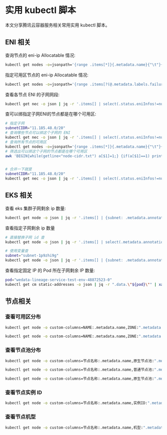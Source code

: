 # 实用 kubectl 脚本

 本文分享腾讯云容器服务相关常用实用 kubectl 脚本。

## ENI 相关

查询节点的 eni-ip Allocatable 情况:

```bash
kubectl get nodes -o=jsonpath='{range .items[*]}{.metadata.name}{"\t"}{.status.allocatable.tke\.cloud\.tencent\.com\/eni-ip}{"\n"}{end}'
```

指定可用区节点的 eni-ip Allocatable 情况:

```bash
kubectl get nodes -o=jsonpath='{range .items[?(@.metadata.labels.failure-domain\.beta\.kubernetes\.io\/zone=="100003")]}{.metadata.name}{"\t"}{.status.allocatable.tke\.cloud\.tencent\.com\/eni-ip}{"\n"}{end}'
```

查看各节点 ENI 的子网网段:

```bash
kubectl get nec -o json | jq -r '.items[] | select(.status.eniInfos!=null)| { name: .metadata.name, zone: , subnetCIDR: [.status.eniInfos[].subnetCIDR]|join(",") }| "\(.name)\t\(.subnetCIDR)"'
```

查可以绑指定子网ENI的节点都是在哪个可用区:

```bash
# 指定子网
subnetCIDR="11.185.48.0/20"
# 查询哪些节点可以绑这个子网的 ENI
kubectl get nec -o json | jq -r '.items[] | select(.status.eniInfos!=null)| { name: .metadata.name, subnetCIDR: [.status.eniInfos[].subnetCIDR]|join(",") }| "\(.name)\t\(.subnetCIDR)"' | grep $subnetCIDR | awk '{print $1}' > node-cidr.txt
# 查询所有节点的可用区
kubectl get nodes -o=jsonpath='{range .items[*]}{.metadata.name}{"\t"}{.metadata.labels.failure-domain\.beta\.kubernetes\.io\/zone}{"\n"}{end}' > node-zone.txt
# 筛选出可以绑这个子网的节点都是在哪个可用区
awk 'BEGIN{while(getline<"node-cidr.txt") a[$1]=1;} {if(a[$1]==1) print $0;}' node-zone.txt


# 合并一下就是
subnetCIDR="11.185.48.0/20"
kubectl get nec -o json | jq -r '.items[] | select(.status.eniInfos!=null)| { name: .metadata.name, subnetCIDR: [.status.eniInfos[].subnetCIDR]|join(",") }| "\(.name)\t\(.subnetCIDR)"' | grep $subnetCIDR | awk '{print $1}' > node-cidr.txt && kubectl get nodes -o=jsonpath='{range .items[*]}{.metadata.name}{"\t"}{.metadata.labels.failure-domain\.beta\.kubernetes\.io\/zone}{"\n"}{end}' > node-zone.txt &&  awk 'BEGIN{while(getline<"node-cidr.txt") a[$1]=1;} {if(a[$1]==1) print $0;}' node-zone.txt
```

## EKS 相关

查看 eks 集群子网剩余 ip 数量:

```bash
kubectl get node -o json | jq -r '.items[] | {subnet: .metadata.annotations."eks.tke.cloud.tencent.com/subnet-id", ip: .metadata.labels."eks.tke.cloud.tencent.com/available-ip-count"} |  "\(.subnet)\t\(.ip)"'
```

查看指定子网剩余 ip 数量

```bash
# 直接替换子网 id 查
kubectl get node -o json | jq -r '.items[] | select(.metadata.annotations."eks.tke.cloud.tencent.com/subnet-id"=="subnet-1p9zhi9g") | {ip: .metadata.labels."eks.tke.cloud.tencent.com/available-ip-count"} |  "\(.ip)"'

# 使用变量查
subnet="subnet-1p9zhi9g"
kubectl get node -o json | jq -r '.items[] | {subnet: .metadata.annotations."eks.tke.cloud.tencent.com/subnet-id", ip: .metadata.labels."eks.tke.cloud.tencent.com/available-ip-count"} |  "\(.subnet)\t\(.ip)"' | grep $subnet | awk '{print $2}'
```

查看指定固定 IP 的 Pod 所在子网剩余 IP 数量:

```bash
pod="wedata-lineage-service-test-env-48872523-0"
kubectl get cm static-addresses -o json | jq -r ".data.\"${pod}\"" | xargs kubectl get node -o json | jq -r '{ip: .metadata.labels."eks.tke.cloud.tencent.com/available-ip-count"} |  "\(.ip)"'
```

## 节点相关

### 查看可用区分布

<Tabs>
  <TabItem value="1" label="可用区 ID">

  ```bash
  kubectl get node -o custom-columns=NAME:.metadata.name,ZONE:".metadata.labels.topology\.kubernetes\.io/zone"
  ```

  </TabItem>
  <TabItem value="2" label="可用区名称">

  ```bash
  kubectl get node -o custom-columns=NAME:.metadata.name,ZONE:".metadata.labels.topology\.com\.tencent\.cloud\.csi\.cbs/zone"
  ```

  </TabItem>
</Tabs>

### 查看节点池分布

<Tabs>
  <TabItem value="1" label="原生节点池">

  ```bash
  kubectl get node -o custom-columns=节点名称:.metadata.name,原生节点池:".metadata.labels.node\.tke\.cloud\.tencent\.com/machineset"
  ```
  </TabItem>

  <TabItem value="2" label="普通节点池">

  ```bash
  kubectl get node -o custom-columns=节点名称:.metadata.name,普通节点池:".metadata.labels.tke\.cloud\.tencent\.com/nodepool-id",伸缩组ID:".metadata.labels.cloud\.tencent\.com/auto-scaling-group-id"
  ```

  <TabItem value="3" label="通用">

  ```bash
  kubectl get node -o custom-columns=节点名称:.metadata.name,原生节点池:".metadata.labels.node\.tke\.cloud\.tencent\.com/machineset",普通节点池:".metadata.labels.tke\.cloud\.tencent\.com/nodepool-id"
  ```

  </TabItem>
</Tabs>

### 查看节点实例 ID

```bash
kubectl get node -o custom-columns=节点名称:.metadata.name,实例ID:".metadata.labels.cloud\.tencent\.com/node-instance-id"
```

### 查看节点机型

```bash
kubectl get node -o custom-columns=节点名称:.metadata.name,机型:".metadata.labels.node\.kubernetes\.io/instance-type"
```
